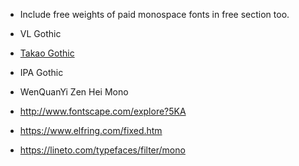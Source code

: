 -   Include free weights of paid monospace fonts in free section too.
-   VL Gothic
-   [Takao Gothic](https://github.com/ONLYOFFICE/core-fonts/blob/master/takao-gothic/TakaoGothic.ttf)
-   IPA Gothic
-   WenQuanYi Zen Hei Mono

-   http://www.fontscape.com/explore?5KA
-   https://www.elfring.com/fixed.htm
-   https://lineto.com/typefaces/filter/mono
